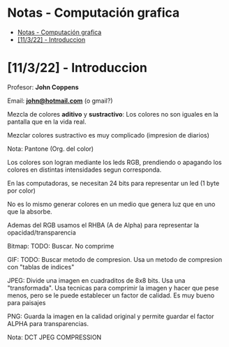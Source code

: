 # Notas - Computación grafica

- [Notas - Computación grafica](#notas---computación-grafica)
- [[11/3/22] - Introduccion](#11322---introduccion)

# [11/3/22] - Introduccion

Profesor: **John Coppens**

Email: **john@hotmail.com** (o gmail?)

Mezcla de colores **aditivo** y **sustractivo**: Los colores no son iguales en la pantalla que en la vida real.

Mezclar colores sustractivo es muy complicado (impresion de diarios)

Nota: Pantone (Org. del color)

Los colores son logran mediante los leds RGB, prendiendo o apagando los colores en distintas intensidades segun corresponda.

En las computadoras, se necesitan 24 bits para representar un led (1 byte por color)

No es lo mismo generar colores en un medio que genera luz que en uno que la absorbe.

Ademas del RGB usamos el RHBA (A de Alpha) para representar la opacidad/transparencia

Bitmap: TODO: Buscar. No comprime

GIF: TODO: Buscar metodo de compresion. Usa un metodo de compresion con "tablas de indices"

JPEG: Divide una imagen en cuadraditos de 8x8 bits. Usa una "transformada". Usa tecnicas para comprimir la imagen y hacer que pese menos, pero se le puede establecer un factor de calidad. Es muy bueno para paisajes

PNG: Guarda la imagen en la calidad original y permite guardar el factor ALPHA para transparencias.

Nota: DCT JPEG COMPRESSION